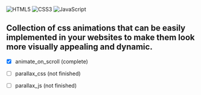 ![HTML5](https://img.shields.io/badge/html5-000?style=for-the-badge&logo=html5) 
![CSS3](https://img.shields.io/badge/css3-000?style=for-the-badge&logo=css3&logoColor=264de4) 
![JavaScript](https://img.shields.io/badge/javascript-000?style=for-the-badge&logo=javascript)   

## Collection of css animations that can be easily implemented in your websites to make them look more visually appealing and dynamic.

 - [x] animate_on_scroll (complete)
 - [ ] parallax_css (not finished)  
 - [ ] parallax_js (not finished) 

